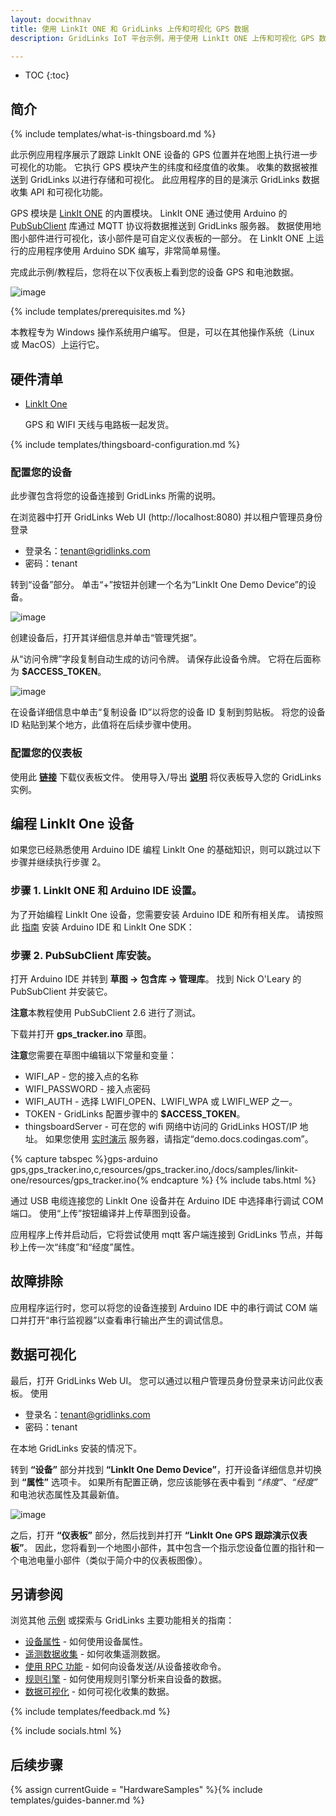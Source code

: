 ```yaml
---
layout: docwithnav
title: 使用 LinkIt ONE 和 GridLinks 上传和可视化 GPS 数据
description: GridLinks IoT 平台示例，用于使用 LinkIt ONE 上传和可视化 GPS 数据

---
```


* TOC
{:toc}

## 简介
{% include templates/what-is-thingsboard.md %}

此示例应用程序展示了跟踪 LinkIt ONE 设备的 GPS 位置并在地图上执行进一步可视化的功能。
它执行 GPS 模块产生的纬度和经度值的收集。
收集的数据被推送到 GridLinks 以进行存储和可视化。
此应用程序的目的是演示 GridLinks 数据收集 API 和可视化功能。

GPS 模块是 [LinkIt ONE](https://wiki.seeedstudio.com/LinkIt_ONE/) 的内置模块。
LinkIt ONE 通过使用 Arduino 的 [PubSubClient](https://github.com/knolleary/pubsubclient) 库通过 MQTT 协议将数据推送到 GridLinks 服务器。
数据使用地图小部件进行可视化，该小部件是可自定义仪表板的一部分。
在 LinkIt ONE 上运行的应用程序使用 Arduino SDK 编写，非常简单易懂。

完成此示例/教程后，您将在以下仪表板上看到您的设备 GPS 和电池数据。

![image](/images/samples/linkit-one/gps/dashboard.png)

{% include templates/prerequisites.md %}

本教程专为 Windows 操作系统用户编写。
但是，可以在其他操作系统（Linux 或 MacOS）上运行它。

## 硬件清单

- [LinkIt One](https://www.seeedstudio.com/LinkIt-ONE-p-2017.html)

   GPS 和 WIFI 天线与电路板一起发货。

{% include templates/thingsboard-configuration.md %}

### 配置您的设备

此步骤包含将您的设备连接到 GridLinks 所需的说明。

在浏览器中打开 GridLinks Web UI (http://localhost:8080) 并以租户管理员身份登录

- 登录名：tenant@gridlinks.com
- 密码：tenant

转到“设备”部分。
单击“+”按钮并创建一个名为“LinkIt One Demo Device”的设备。

![image](/images/samples/linkit-one/gps/device.png)

创建设备后，打开其详细信息并单击“管理凭据”。

从“访问令牌”字段复制自动生成的访问令牌。
请保存此设备令牌。
它将在后面称为 **$ACCESS_TOKEN**。

![image](/images/samples/linkit-one/gps/credentials.png)


在设备详细信息中单击“复制设备 ID”以将您的设备 ID 复制到剪贴板。
将您的设备 ID 粘贴到某个地方，此值将在后续步骤中使用。

### 配置您的仪表板

使用此 [**链接**](/docs/samples/linkit-one/resources/linkit_one_gps_dashboard_v2.json) 下载仪表板文件。
使用导入/导出 [**说明**](/docs/user-guide/ui/dashboards/#dashboard-importexport) 将仪表板导入您的 GridLinks 实例。

## 编程 LinkIt One 设备

如果您已经熟悉使用 Arduino IDE 编程 LinkIt One 的基础知识，则可以跳过以下步骤并继续执行步骤 2。

### 步骤 1. LinkIt ONE 和 Arduino IDE 设置。

为了开始编程 LinkIt One 设备，您需要安装 Arduino IDE 和所有相关库。
请按照此 [指南](https://github.com/MediaTek-Labs) 安装 Arduino IDE 和 LinkIt One SDK：

### 步骤 2. PubSubClient 库安装。

打开 Arduino IDE 并转到 **草图 -> 包含库 -> 管理库**。
找到 Nick O'Leary 的 PubSubClient 并安装它。

**注意**本教程使用 PubSubClient 2.6 进行了测试。

下载并打开 **gps_tracker.ino** 草图。

**注意**您需要在草图中编辑以下常量和变量：

- WIFI_AP - 您的接入点的名称
- WIFI_PASSWORD - 接入点密码
- WIFI_AUTH - 选择 LWIFI_OPEN、LWIFI_WPA 或 LWIFI_WEP 之一。
- TOKEN - GridLinks 配置步骤中的 **$ACCESS_TOKEN**。
- thingsboardServer - 可在您的 wifi 网络中访问的 GridLinks HOST/IP 地址。
如果您使用 [实时演示](https://gridlinks.codingas.com/) 服务器，请指定“demo.docs.codingas.com”。

{% capture tabspec %}gps-arduino
gps,gps_tracker.ino,c,resources/gps_tracker.ino,/docs/samples/linkit-one/resources/gps_tracker.ino{% endcapture %}
{% include tabs.html %}

通过 USB 电缆连接您的 LinkIt One 设备并在 Arduino IDE 中选择串行调试 COM 端口。
使用“上传”按钮编译并上传草图到设备。

应用程序上传并启动后，它将尝试使用 mqtt 客户端连接到 GridLinks 节点，并每秒上传一次“纬度”和“经度”属性。

## 故障排除

应用程序运行时，您可以将您的设备连接到 Arduino IDE 中的串行调试 COM 端口并打开“串行监视器”以查看串行输出产生的调试信息。

## 数据可视化

最后，打开 GridLinks Web UI。
您可以通过以租户管理员身份登录来访问此仪表板。
使用

- 登录名：tenant@gridlinks.com
- 密码：tenant

在本地 GridLinks 安装的情况下。

转到 **“设备”** 部分并找到 **“LinkIt One Demo Device”**，打开设备详细信息并切换到 **“属性”** 选项卡。
如果所有配置正确，您应该能够在表中看到 *“纬度”*、*“经度”* 和电池状态属性及其最新值。

![image](/images/samples/linkit-one/gps/attributes.png)

之后，打开 **“仪表板”** 部分，然后找到并打开 **“LinkIt One GPS 跟踪演示仪表板”**。
因此，您将看到一个地图小部件，其中包含一个指示您设备位置的指针和一个电池电量小部件（类似于简介中的仪表板图像）。

## 另请参阅

浏览其他 [示例](/docs/samples) 或探索与 GridLinks 主要功能相关的指南：

- [设备属性](/docs/user-guide/attributes/) - 如何使用设备属性。
- [遥测数据收集](/docs/user-guide/telemetry/) - 如何收集遥测数据。
- [使用 RPC 功能](/docs/user-guide/rpc/) - 如何向设备发送/从设备接收命令。
- [规则引擎](/docs/user-guide/rule-engine/) - 如何使用规则引擎分析来自设备的数据。
- [数据可视化](/docs/user-guide/visualization/) - 如何可视化收集的数据。

{% include templates/feedback.md %}

{% include socials.html %}

## 后续步骤

{% assign currentGuide = "HardwareSamples" %}{% include templates/guides-banner.md %}